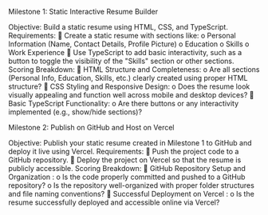 Milestone 1: 
Static Interactive Resume Builder

Objective:
Build a static resume using HTML, CSS, and TypeScript.
Requirements:
 Create a static resume with sections like:
o Personal Information (Name, Contact Details, Profile Picture)
o Education
o Skills
o Work Experience
 Use TypeScript to add basic interactivity, such as a button to toggle the visibility of the
"Skills" section or other sections.
Scoring Breakdown:
 HTML Structure and Completeness:
o Are all sections (Personal Info, Education, Skills, etc.) clearly created using proper
HTML structure?
 CSS Styling and Responsive Design:
o Does the resume look visually appealing and function well across mobile and
desktop devices?
 Basic TypeScript Functionality:
o Are there buttons or any interactivity implemented (e.g., show/hide sections)? 


Milestone 2:
Publish on GitHub and Host on Vercel

Objective:
Publish your static resume created in Milestone 1 to GitHub and deploy it live using Vercel.
Requirements:
 Push the project code to a GitHub repository.
 Deploy the project on Vercel so that the resume is publicly accessible.
Scoring Breakdown:
 GitHub Repository Setup and Organization :
o Is the code properly committed and pushed to a GitHub repository?
o Is the repository well-organized with proper folder structures and file naming
conventions?
 Successful Deployment on Vercel :
o Is the resume successfully deployed and accessible online via Vercel?
